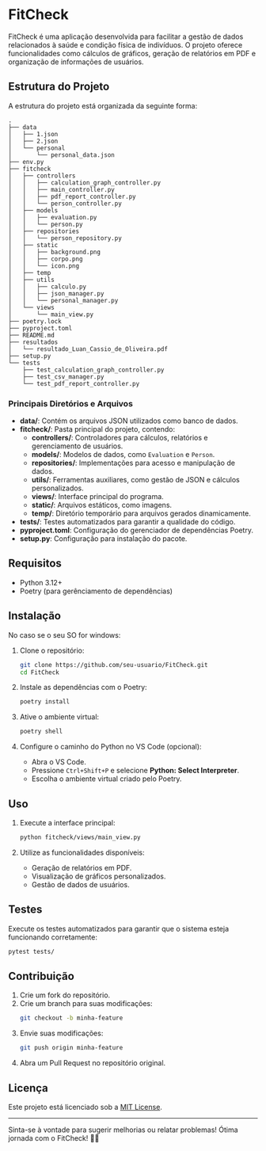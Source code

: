 # FitCheck

FitCheck é uma aplicação desenvolvida para facilitar a gestão de dados relacionados à saúde e condição física de indivíduos. O projeto oferece funcionalidades como cálculos de gráficos, geração de relatórios em PDF e organização de informações de usuários.

## Estrutura do Projeto

A estrutura do projeto está organizada da seguinte forma:

```
.
├── data
│   ├── 1.json
│   ├── 2.json
│   └── personal
│       └── personal_data.json
├── env.py
├── fitcheck
│   ├── controllers
│   │   ├── calculation_graph_controller.py
│   │   ├── main_controller.py
│   │   ├── pdf_report_controller.py
│   │   └── person_controller.py
│   ├── models
│   │   ├── evaluation.py
│   │   └── person.py
│   ├── repositories
│   │   └── person_repository.py
│   ├── static
│   │   ├── background.png
│   │   ├── corpo.png
│   │   └── icon.png
│   ├── temp
│   ├── utils
│   │   ├── calculo.py
│   │   ├── json_manager.py
│   │   └── personal_manager.py
│   └── views
│       └── main_view.py
├── poetry.lock
├── pyproject.toml
├── README.md
├── resultados
│   └── resultado_Luan_Cassio_de_Oliveira.pdf
├── setup.py
└── tests
    ├── test_calculation_graph_controller.py
    ├── test_csv_manager.py
    └── test_pdf_report_controller.py
```

### Principais Diretórios e Arquivos

- **data/**: Contém os arquivos JSON utilizados como banco de dados.
- **fitcheck/**: Pasta principal do projeto, contendo:
  - **controllers/**: Controladores para cálculos, relatórios e gerenciamento de usuários.
  - **models/**: Modelos de dados, como `Evaluation` e `Person`.
  - **repositories/**: Implementações para acesso e manipulação de dados.
  - **utils/**: Ferramentas auxiliares, como gestão de JSON e cálculos personalizados.
  - **views/**: Interface principal do programa.
  - **static/**: Arquivos estáticos, como imagens.
  - **temp/**: Diretório temporário para arquivos gerados dinamicamente.
- **tests/**: Testes automatizados para garantir a qualidade do código.
- **pyproject.toml**: Configuração do gerenciador de dependências Poetry.
- **setup.py**: Configuração para instalação do pacote.

## Requisitos

- Python 3.12+
- Poetry (para gerênciamento de dependências)

## Instalação
No caso se o seu SO for windows:

1. Clone o repositório:
   ```bash
   git clone https://github.com/seu-usuario/FitCheck.git
   cd FitCheck
   ```

2. Instale as dependências com o Poetry:
   ```bash
   poetry install
   ```

3. Ative o ambiente virtual:
   ```bash
   poetry shell
   ```

4. Configure o caminho do Python no VS Code (opcional):
   - Abra o VS Code.
   - Pressione `Ctrl+Shift+P` e selecione **Python: Select Interpreter**.
   - Escolha o ambiente virtual criado pelo Poetry.

## Uso

1. Execute a interface principal:
   ```bash
   python fitcheck/views/main_view.py
   ```

2. Utilize as funcionalidades disponíveis:
   - Geração de relatórios em PDF.
   - Visualização de gráficos personalizados.
   - Gestão de dados de usuários.

## Testes

Execute os testes automatizados para garantir que o sistema esteja funcionando corretamente:

```bash
pytest tests/
```

## Contribuição

1. Crie um fork do repositório.
2. Crie um branch para suas modificações:
   ```bash
   git checkout -b minha-feature
   ```
3. Envie suas modificações:
   ```bash
   git push origin minha-feature
   ```
4. Abra um Pull Request no repositório original.

## Licença

Este projeto está licenciado sob a [MIT License](LICENSE).

---

Sinta-se à vontade para sugerir melhorias ou relatar problemas! Ótima jornada com o FitCheck! 🏋️‍♂️

